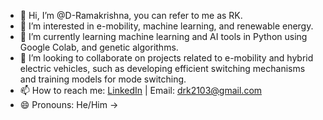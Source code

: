 - 👋 Hi, I’m @D-Ramakrishna, you can refer to me as RK.
- 👀 I’m interested in e-mobility, machine learning, and renewable energy.
- 🌱 I’m currently learning machine learning and AI tools in Python using Google Colab, and genetic algorithms.
- 💞️ I’m looking to collaborate on projects related to e-mobility and hybrid electric vehicles, such as developing efficient switching mechanisms and training models for mode switching.
- 📫 How to reach me: [LinkedIn](https://www.linkedin.com/in/diddi-rama-krishna-rk21032003) | Email: drk2103@gmail.com
- 😄 Pronouns: He/Him
->
